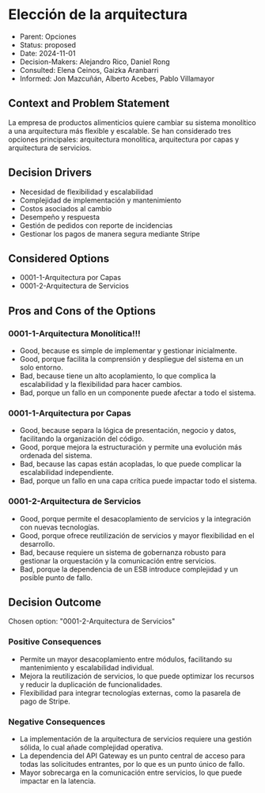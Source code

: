 # Elección de la arquitectura
* Parent: Opciones
* Status: proposed
* Date: 2024-11-01
* Decision-Makers: Alejandro Rico, Daniel Rong
* Consulted: Elena Ceinos, Gaizka Aranbarri
* Informed: Jon Mazcuñán, Alberto Acebes, Pablo Villamayor



## Context and Problem Statement

La empresa de productos alimenticios quiere cambiar su sistema monolítico a una arquitectura más flexible y escalable. Se han considerado tres opciones principales: arquitectura monolítica, arquitectura por capas y arquitectura de servicios. 

## Decision Drivers

* Necesidad de flexibilidad y escalabilidad
* Complejidad de implementación y mantenimiento
* Costos asociados al cambio
* Desempeño y respuesta
* Gestión de pedidos con reporte de incidencias
* Gestionar los pagos de manera segura mediante Stripe


## Considered Options

* 0001-1-Arquitectura por Capas
* 0001-2-Arquitectura de Servicios 


## Pros and Cons of the Options

### 0001-1-Arquitectura Monolítica!!!

* Good, because es simple de implementar y gestionar inicialmente.
* Good, porque facilita la comprensión y despliegue del sistema en un solo entorno.
* Bad, because tiene un alto acoplamiento, lo que complica la escalabilidad y la flexibilidad para hacer cambios.
* Bad, porque un fallo en un componente puede afectar a todo el sistema.

### 0001-1-Arquitectura por Capas

* Good, because separa la lógica de presentación, negocio y datos, facilitando la organización del código.
* Good, porque mejora la estructuración y permite una evolución más ordenada del sistema.
* Bad, because las capas están acopladas, lo que puede complicar la escalabilidad independiente.
* Bad, porque un fallo en una capa crítica puede impactar todo el sistema.

### 0001-2-Arquitectura de Servicios 

* Good, porque permite el desacoplamiento de servicios y la integración con nuevas tecnologías.
* Good, porque ofrece reutilización de servicios y mayor flexibilidad en el desarrollo.
* Bad, because requiere un sistema de gobernanza robusto para gestionar la orquestación y la comunicación entre servicios.
* Bad, porque la dependencia de un ESB introduce complejidad y un posible punto de fallo.


## Decision Outcome

Chosen option: "0001-2-Arquitectura de Servicios"

### Positive Consequences

* Permite un mayor desacoplamiento entre módulos, facilitando su mantenimiento y escalabilidad individual.
* Mejora la reutilización de servicios, lo que puede optimizar los recursos y reducir la duplicación de funcionalidades.
* Flexibilidad para integrar tecnologías externas, como la pasarela de pago de Stripe.

### Negative Consequences

* La implementación de la arquitectura de servicios requiere una gestión sólida, lo cual añade complejidad operativa.
* La dependencia del API Gateway es un punto central de acceso para todas las solicitudes entrantes, por lo que es un punto único de fallo.
* Mayor sobrecarga en la comunicación entre servicios, lo que puede impactar en la latencia.

